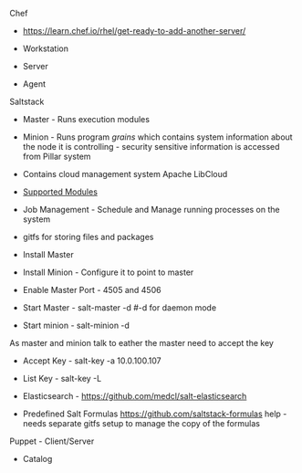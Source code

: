 Chef  
  - https://learn.chef.io/rhel/get-ready-to-add-another-server/

  - Workstation 
  - Server
  - Agent


Saltstack

 - Master - Runs execution modules


 - Minion - Runs program *grains* which contains system information about the node 
            it is controlling
       - security sensitive information is accessed from Pillar system

 -  Contains cloud management system Apache LibCloud

 - [Supported Modules](http://docs.saltstack.com/en/latest/ref/modules/all/index.html)
 
 - Job Management - Schedule and Manage running processes on the system

 - gitfs for storing files and packages

 - Install Master
 - Install Minion - Configure it to point to master

 - Enable Master Port - 4505 and 4506

 - Start Master - salt-master -d  #-d for daemon mode  
 - Start minion - salt-minion -d

 As master and minion talk to eather the master need to accept the key

 - Accept Key - salt-key -a 10.0.100.107
 - List Key - salt-key -L
 - Elasticsearch - https://github.com/medcl/salt-elasticsearch

 - Predefined Salt Formulas https://github.com/saltstack-formulas  help - needs separate gitfs setup to manage the copy of the formulas
 


Puppet - Client/Server

  - Catalog